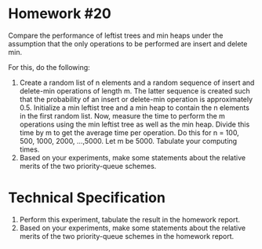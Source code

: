 # Homework #20

Compare the performance of leftist trees and min heaps under the assumption
that the only operations to be performed are insert and delete min.

For this, do the following:

1. Create a random list of n elements and a random sequence of insert and delete-min operations of length m. The latter
   sequence is created such that the probability of an insert or delete-min operation is approximately 0.5. Initialize a
   min leftist tree and a min heap to contain the n elements in the first random list. Now, measure the time to perform
   the m operations using the min leftist tree as well as the min heap. Divide this time by m to get the average time per
   operation. Do this for n = 100, 500, 1000, 2000, …,5000. Let m be 5000. Tabulate your computing times.
2. Based on your experiments, make some statements about the relative merits of the two priority-queue schemes.

# Technical Specification

1. Perform this experiment, tabulate the result in the homework report.
2. Based on your experiments, make some statements about the relative merits
   of the two priority-queue schemes in the homework report.
